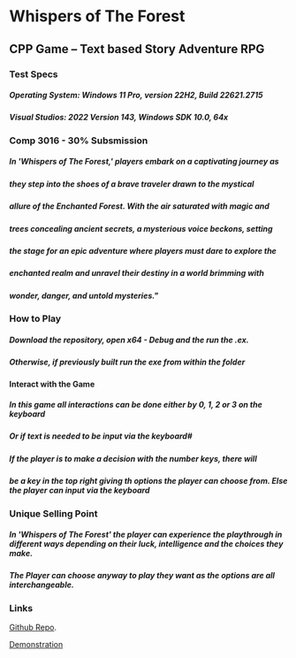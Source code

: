 # **Whispers of The Forest**

## **CPP Game – Text based Story Adventure RPG**

### **Test Specs**

##### Operating System: Windows 11 Pro, version 22H2, Build 22621.2715

##### Visual Studios: 2022 Version 143, Windows SDK 10.0, 64x

### **Comp 3016 - 30% Subsmission**

##### In 'Whispers of The Forest,' players embark on a captivating journey as 
##### they step into the shoes of a brave traveler drawn to the mystical  
##### allure of the Enchanted Forest. With the air saturated with magic and
##### trees concealing ancient secrets, a mysterious voice beckons, setting
##### the stage for an epic adventure where players must dare to explore the
##### enchanted realm and unravel their destiny in a world brimming with
##### wonder, danger, and untold mysteries."

### **How to Play**

##### Download the repository, open x64 - Debug and the run the .ex. 
##### Otherwise, if previously built run the exe from within the folder

#### **Interact with the Game**

##### In this game all interactions can be done either by 0, 1, 2 or 3 on the keyboard
##### Or if text is needed to be input via the keyboard#

##### If the player is to make a decision with the number keys, there will 
##### be a key in the top right giving th options the player can choose from. Else the player can input via the keyboard 


### **Unique Selling Point**

##### In 'Whispers of The Forest' the player can experience the playthrough in different ways depending on their luck, intelligence and the choices they make.
##### The Player can choose anyway to play they want as the options are all interchangeable.

### Links

[Github Repo](https://github.com/WillSplaine/3016-CW1).

[Demonstration](https://youtu.be/Y1FZc3RjhWc)


